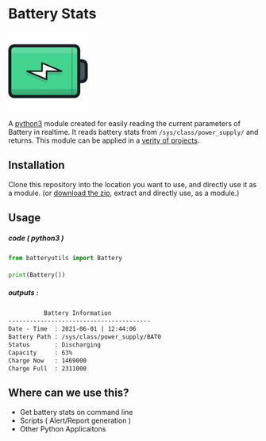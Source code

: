 # Battery Stats
![Image](icon.png)

A [python3](https://www.python.org/) module created for easily reading the current parameters of Battery in realtime. It reads battery stats from `/sys/class/power_supply/` and returns. This module can be applied in a [verity of projects](#where-can-we-use-this). 

## Installation
Clone this repository into the location you want to use, and directly use it as a module. (or [download the zip](https://github.com/Shreyas-Ashtamkar/battery-stats/archive/refs/heads/main.zip), extract and directly use, as a module.)

## Usage

##### code ( python3 )
```python
from batteryutils import Battery

print(Battery())
```

##### outputs :

```shell
          Battery Information           
----------------------------------------
Date - Time  : 2021-06-01 | 12:44:06
Battery Path : /sys/class/power_supply/BAT0
Status       : Discharging
Capacity     : 63%
Charge Now   : 1469000
Charge Full  : 2311000
```

## Where can we use this?
+ Get battery stats on command line
+ Scripts ( Alert/Report generation )
+ Other Python Applicaitons
